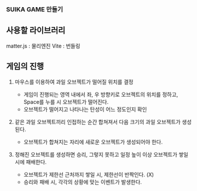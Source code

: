 ### SUIKA GAME 만들기

## 사용할 라이브러리

matter.js : 물리엔진
Vite : 번들링


## 게임의 진행

1) 마우스를 이용하여 과일 오브젝트가 떨어질 위치를 결정
	- 게임이 진행되는 영역 내에서 좌, 우 방향키로 오브젝트의 위치를 정하고, Space를 누를 시 오브젝트가 떨어진다.
	- 오브젝트가 떨어지고 나타나는 탄성이 어느 정도인지 확인

2) 같은 과일 오브젝트끼리 인접하는 순간 합쳐져서 다음 크기의 과일 오브젝트가 생성된다.
	- 오브젝트가 합쳐지는 자리에 새로운 오브젝트가 생성되어야 한다.

3) 정해진 오브젝트를 생성하면 승리, 그렇지 못하고 일정 높이 이상 오브젝트가 쌓일 시에 패배한다.
	- 오브젝트가 제한선 근처까지 쌓일 시, 제한선이 반짝인다. (X)
	- 승리와 패배 시, 각각의 상황에 맞는 이벤트가 발생한다.
